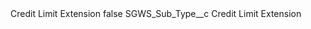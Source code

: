<?xml version="1.0" encoding="UTF-8"?>
<CustomMetadata xmlns="http://soap.sforce.com/2006/04/metadata" xmlns:xsi="http://www.w3.org/2001/XMLSchema-instance" xmlns:xsd="http://www.w3.org/2001/XMLSchema">
    <label>Credit Limit Extension</label>
    <protected>false</protected>
    <values>
        <field>SGWS_Sub_Type__c</field>
        <value xsi:type="xsd:string">Credit Limit Extension</value>
    </values>
</CustomMetadata>
